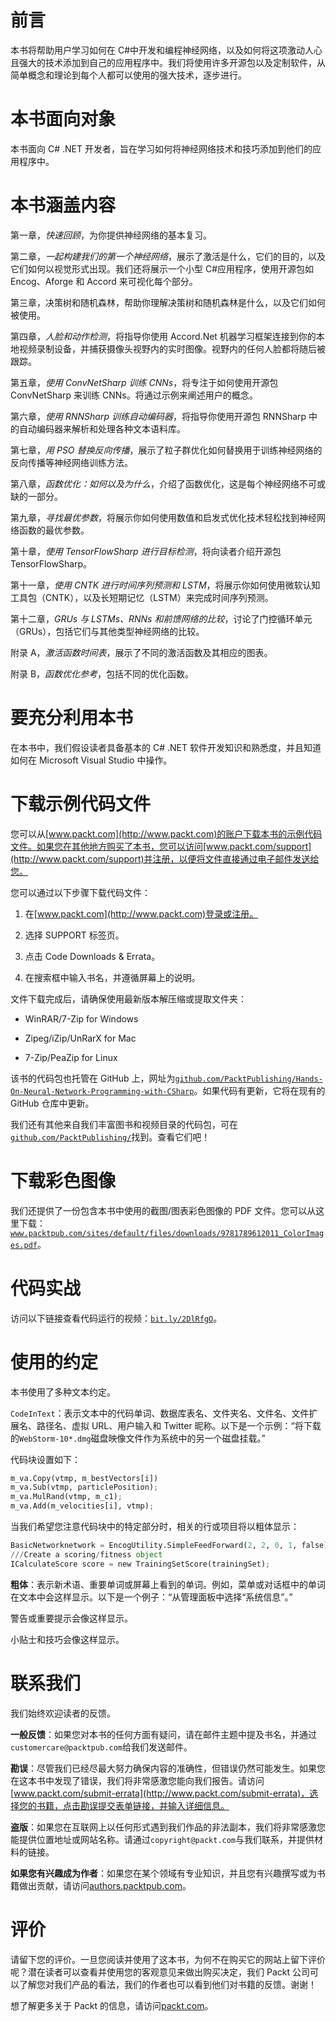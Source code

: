 # 前言

本书将帮助用户学习如何在 C#中开发和编程神经网络，以及如何将这项激动人心且强大的技术添加到自己的应用程序中。我们将使用许多开源包以及定制软件，从简单概念和理论到每个人都可以使用的强大技术，逐步进行。

# 本书面向对象

本书面向 C# .NET 开发者，旨在学习如何将神经网络技术和技巧添加到他们的应用程序中。

# 本书涵盖内容

第一章，*快速回顾*，为你提供神经网络的基本复习。

第二章，*一起构建我们的第一个神经网络*，展示了激活是什么，它们的目的，以及它们如何以视觉形式出现。我们还将展示一个小型 C#应用程序，使用开源包如 Encog、Aforge 和 Accord 来可视化每个部分。

第三章，决策树和随机森林，帮助你理解决策树和随机森林是什么，以及它们如何被使用。

第四章，*人脸和动作检测*，将指导你使用 Accord.Net 机器学习框架连接到你的本地视频录制设备，并捕获摄像头视野内的实时图像。视野内的任何人脸都将随后被跟踪。

第五章，*使用 ConvNetSharp 训练 CNNs*，将专注于如何使用开源包 ConvNetSharp 来训练 CNNs。将通过示例来阐述用户的概念。

第六章，*使用 RNNSharp 训练自动编码器*，将指导你使用开源包 RNNSharp 中的自动编码器来解析和处理各种文本语料库。

第七章，*用 PSO 替换反向传播*，展示了粒子群优化如何替换用于训练神经网络的反向传播等神经网络训练方法。

第八章，*函数优化：如何以及为什么*，介绍了函数优化，这是每个神经网络不可或缺的一部分。

第九章，*寻找最优参数*，将展示你如何使用数值和启发式优化技术轻松找到神经网络函数的最优参数。

第十章，*使用 TensorFlowSharp 进行目标检测*，将向读者介绍开源包 TensorFlowSharp。

第十一章，*使用 CNTK 进行时间序列预测和 LSTM*，将展示你如何使用微软认知工具包（CNTK），以及长短期记忆（LSTM）来完成时间序列预测。

第十二章，*GRUs 与 LSTMs、RNNs 和前馈网络的比较*，讨论了门控循环单元（GRUs），包括它们与其他类型神经网络的比较。

附录 A，*激活函数时间表*，展示了不同的激活函数及其相应的图表。

附录 B，*函数优化参考*，包括不同的优化函数。

# 要充分利用本书

在本书中，我们假设读者具备基本的 C# .NET 软件开发知识和熟悉度，并且知道如何在 Microsoft Visual Studio 中操作。

# 下载示例代码文件

您可以从[www.packt.com](http://www.packt.com)的账户下载本书的示例代码文件。如果您在其他地方购买了本书，您可以访问[www.packt.com/support](http://www.packt.com/support)并注册，以便将文件直接通过电子邮件发送给您。

您可以通过以下步骤下载代码文件：

1.  在[www.packt.com](http://www.packt.com)登录或注册。

1.  选择 SUPPORT 标签页。

1.  点击 Code Downloads & Errata。

1.  在搜索框中输入书名，并遵循屏幕上的说明。

文件下载完成后，请确保使用最新版本解压缩或提取文件夹：

+   WinRAR/7-Zip for Windows

+   Zipeg/iZip/UnRarX for Mac

+   7-Zip/PeaZip for Linux

该书的代码包也托管在 GitHub 上，网址为[`github.com/PacktPublishing/Hands-On-Neural-Network-Programming-with-CSharp`](https://github.com/PacktPublishing/Hands-On-Neural-Network-Programming-with-CSharp)。如果代码有更新，它将在现有的 GitHub 仓库中更新。

我们还有其他来自我们丰富图书和视频目录的代码包，可在[`github.com/PacktPublishing/`](https://github.com/PacktPublishing/)找到。查看它们吧！

# 下载彩色图像

我们还提供了一份包含本书中使用的截图/图表彩色图像的 PDF 文件。您可以从这里下载：[`www.packtpub.com/sites/default/files/downloads/9781789612011_ColorImages.pdf`](http://www.packtpub.com/sites/default/files/downloads/9781789612011_ColorImages.pdf)。

# 代码实战

访问以下链接查看代码运行的视频：[`bit.ly/2DlRfgO`](http://bit.ly/2DlRfgO)。

# 使用的约定

本书使用了多种文本约定。

`CodeInText`：表示文本中的代码单词、数据库表名、文件夹名、文件名、文件扩展名、路径名、虚拟 URL、用户输入和 Twitter 昵称。以下是一个示例：“将下载的`WebStorm-10*.dmg`磁盘映像文件作为系统中的另一个磁盘挂载。”

代码块设置如下：

```py
m_va.Copy(vtmp, m_bestVectors[i])
m_va.Sub(vtmp, particlePosition);
m_va.MulRand(vtmp, m_c1);
m_va.Add(m_velocities[i], vtmp);
```

当我们希望您注意代码块中的特定部分时，相关的行或项目将以粗体显示：

```py
BasicNetworknetwork = EncogUtility.SimpleFeedForward(2, 2, 0, 1, false);
///Create a scoring/fitness object
ICalculateScore score = new TrainingSetScore(trainingSet);
```

**粗体**：表示新术语、重要单词或屏幕上看到的单词。例如，菜单或对话框中的单词在文本中会这样显示。以下是一个例子：“从管理面板中选择“系统信息”。”

警告或重要提示会像这样显示。

小贴士和技巧会像这样显示。

# 联系我们

我们始终欢迎读者的反馈。

**一般反馈**：如果您对本书的任何方面有疑问，请在邮件主题中提及书名，并通过`customercare@packtpub.com`给我们发送邮件。

**勘误**：尽管我们已经尽最大努力确保内容的准确性，但错误仍然可能发生。如果您在这本书中发现了错误，我们将非常感激您能向我们报告。请访问[www.packt.com/submit-errata](http://www.packt.com/submit-errata)，选择您的书籍，点击勘误提交表单链接，并输入详细信息。

**盗版**：如果您在互联网上以任何形式遇到我们作品的非法副本，我们将非常感激您能提供位置地址或网站名称。请通过`copyright@packt.com`与我们联系，并提供材料的链接。

**如果您有兴趣成为作者**：如果您在某个领域有专业知识，并且您有兴趣撰写或为书籍做出贡献，请访问[authors.packtpub.com](http://authors.packtpub.com/)。

# 评价

请留下您的评价。一旦您阅读并使用了这本书，为何不在购买它的网站上留下评价呢？潜在读者可以查看并使用您的客观意见来做出购买决定，我们 Packt 公司可以了解您对我们产品的看法，我们的作者也可以看到他们对书籍的反馈。谢谢！

想了解更多关于 Packt 的信息，请访问[packt.com](http://www.packt.com/)。
